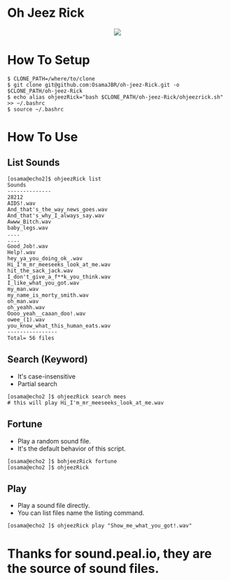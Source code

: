# Oh Jeez Rick

<p align="center">
 <img src="logo.webp"/>
</p>

# How To Setup
```
$ CLONE_PATH=/where/to/clone
$ git clone git@github.com:OsamaJBR/oh-jeez-Rick.git -o $CLONE_PATH/oh-jeez-Rick
$ echo alias ohjeezRick="bash $CLONE_PATH/oh-jeez-Rick/ohjeezrick.sh" >> ~/.bashrc
$ source ~/.bashrc
```

# How To Use

## List Sounds
```
[osama@echo2]$ ohjeezRick list
Sounds 
--------------
28212
AIDS!.wav
And_that's_the_way_news_goes.wav
And_that's_why_I_always_say.wav
Awww_Bitch.wav
baby_legs.wav
....
....
Good_Job!.wav
Help!.wav
hey_ya_you_doing_ok_.wav
Hi_I'm_mr_meeseeks_look_at_me.wav
hit_the_sack_jack.wav
I_don't_give_a_f**k_you_think.wav
I_like_what_you_got.wav
my_man.wav
my_name_is_morty_smith.wav
oh_man.wav
oh_yeahh.wav
Oooo_yeah__caaan_doo!.wav
owee_(1).wav
you_know_what_this_human_eats.wav
----------------
Total= 56 files
```

## Search (Keyword)
* It's case-insensitive
* Partial search
```
[osama@echo2 ]$ ohjeezRick search mees
# this will play Hi_I'm_mr_meeseeks_look_at_me.wav
```
## Fortune
* Play a random sound file.
* It's the default behavior of this script.
```
[osama@echo2 ]$ bohjeezRick fortune
[osama@echo2 ]$ ohjeezRick
```

## Play
* Play a sound file directly.
* You can list files name the listing command.
```
[osama@echo2 ]$ ohjeezRick play "Show_me_what_you_got!.wav"
```

# Thanks for sound.peal.io, they are the source of sound files.
